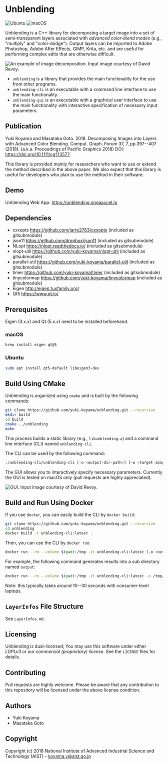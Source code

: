 # Unblending

![Ubuntu](https://github.com/yuki-koyama/unblending/workflows/Ubuntu/badge.svg)
![macOS](https://github.com/yuki-koyama/unblending/workflows/macOS/badge.svg)

Unblending is a C++ library for decomposing a target image into a set of semi-transparent layers associated with *advanced color-blend modes* (e.g., "multiply" and "color-dodge"). Output layers can be imported to Adobe Photoshop, Adobe After Effects, GIMP, Krita, etc. and are useful for performing complex edits that are otherwise difficult.

![An example of image decomposition. Input image courtesy of David Revoy.](./docs/images/teaser.gif)

- `unblending` is a library that provides the main functionality for the use from other programs.
- `unblending-cli` is an executable with a command line interface to use the main functionality.
- `unblending-gui` is an executable with a graphical user interface to use the main functionality with interactive specification of necessary input parameters.

## Publication

Yuki Koyama and Masataka Goto. 2018. Decomposing Images into Layers with Advanced Color Blending. Comput. Graph. Forum 37, 7, pp.397--407 (2018). (a.k.a. Proceedings of Pacific Graphics 2018) DOI: <https://doi.org/10.1111/cgf.13577>

This library is provided mainly for researchers who want to use or extend the method described in the above paper. We also expect that this library is useful for developers who plan to use the method in their software.

## Demo

Unblending Web App: <https://unblending.ongaaccel.jp>

## Dependencies

- cxxopts <https://github.com/jarro2783/cxxopts> (included as gitsubmodule)
- json11 <https://github.com/dropbox/json11> (included as gitsubmodule)
- NLopt <https://nlopt.readthedocs.io/> (included as gitsubmodule)
- nlopt-util <https://github.com/yuki-koyama/nlopt-util> (included as gitsubmodule)
- parallel-util <https://github.com/yuki-koyama/parallel-util> (included as gitsubmodule)
- timer <https://github.com/yuki-koyama/timer> (included as gitsubmodule)
- tinycolormap <https://github.com/yuki-koyama/tinycolormap> (included as gitsubmodule)
- Eigen <http://eigen.tuxfamily.org/>
- Qt5 <https://www.qt.io/>

## Prerequisites

Eigen (3.x.x) and Qt (5.x.x) need to be installed beforehand.

### macOS

```bash
brew install eigen qt@5
```

### Ubuntu

```bash
sudo apt install qt5-default libeigen3-dev
```

## Build Using CMake

Unblending is organized using `cmake` and is built by the following commands:
```bash
git clone https://github.com/yuki-koyama/unblending.git --recursive
mkdir build
cd build
cmake ../unblending
make
```
This process builds a static library (e.g., `libunblending.a`) and a command line interface (CLI) named `unblending-cli`.

The CLI can be used by the following command:
```bash
./unblending-cli/unblending-cli [-o <output-dir-path>] [-w <target-image-width>] <input-image-path> <layer-infos-path>
```

The GUI allows you to interactively specify necessary parameters. Currently the GUI is tested on macOS only (pull requests are highly appreciated).

![GUI. Input image courtesy of David Revoy.](./docs/images/gui.png)

## Build and Run Using Docker

If you use `docker`, you can easily build the CLI by `docker build`:
```bash
git clone https://github.com/yuki-koyama/unblending.git --recursive
cd unblending
docker build -t unblending-cli:latest .
```

Then, you can use the CLI by `docker run`:
```bash
docker run --rm --volume $(pwd):/tmp -it unblending-cli:latest [-o <output-dir-path>] [-w <target-image-width>] <input-image-path> <layer-infos-path>
```

For example, the following command generates results into a sub directory named `output`:
```bash
docker run --rm --volume $(pwd):/tmp -it unblending-cli:latest -o /tmp/output -w 120 /tmp/examples/magic.png /tmp/examples/magic.json
```
Note: this typically takes around 10--30 seconds with consumer-level laptops.

## `LayerInfos` File Structure

See `LayerInfos.md`.

## Licensing

Unblending is dual-licensed; You may use this software under either *LGPLv3* or *our commercial (proprietary) license*. See the `LICENSE` files for details.

## Contributing

Pull requests are highly welcome. Please be aware that any contribution to this repository will be licensed under the above license condition.

## Authors

- Yuki Koyama
- Masataka Goto

## Copyright

Copyright (c) 2018 National Institute of Advanced Industrial Science and Technology (AIST) - <koyama.y@aist.go.jp>

